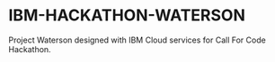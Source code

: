 # IBM-HACKATHON-WATERSON

Project Waterson designed with IBM Cloud services for Call For Code Hackathon.
